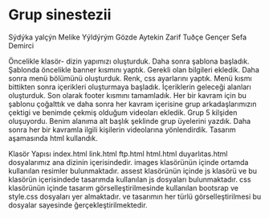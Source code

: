 # Grup sinestezii

Sýdýka yalçýn
Melike Yýldýrým
Gözde Aytekin
Zarif Tuðçe Gençer
Sefa Demirci

Öncelikle klasör- dizin yapımızı oluşturduk.
Daha sonra şablona başladık. Şablonda öncelikle banner kısmını yaptık. Gerekli olan bilgileri ekledik.
Daha sonra menü bölümünü oluşturduk. Renk, css ayarlarını yaptık. Menü kısmı bittikten sonra içerikleri oluşturmaya başladık. İçeriklerin geleceği alanları oluşturduk.
Son olarak footer kısmını tamamladık.
Her bir kavram için bu şablonu çoğalttık ve daha sonra her kavram içerisine grup arkadaşlarımızın çektigi ve benimde çekmiş olduğum videoları ekledik.
Grup 5 kilşiden oluşuyordu. Benim alanıma alt başlık şeklinde grup üyelerini yazdık. Daha sonra her bir kavramla ilgili kişilerin videolarına yönlendirdik.
Tasarım aşamasında html kullandık.

Klasör Yapısı
	index.html
	link.html
	ftp.html
	html.html
	duyarlıtas.html
 dosyalarımız ana dizinin içerisindedir.
	images klasörünün içinde ortamda kullanılan resimler bulunmaktadır.
	assest klasörünün içinde js klasörü ve bu klasörün içerisindede tasarımda kullanılan js dosyaları bulunmaktadır.
	css klasörünün içinde tasarım görselleştirilmesinde kullanılan bootsrap ve style.css dosyaları yer almaktadır. 
	ve tasarımın her türlü görselleştirilmesi bu dosyalar sayesinde ğerçekleştirilmektedir.
